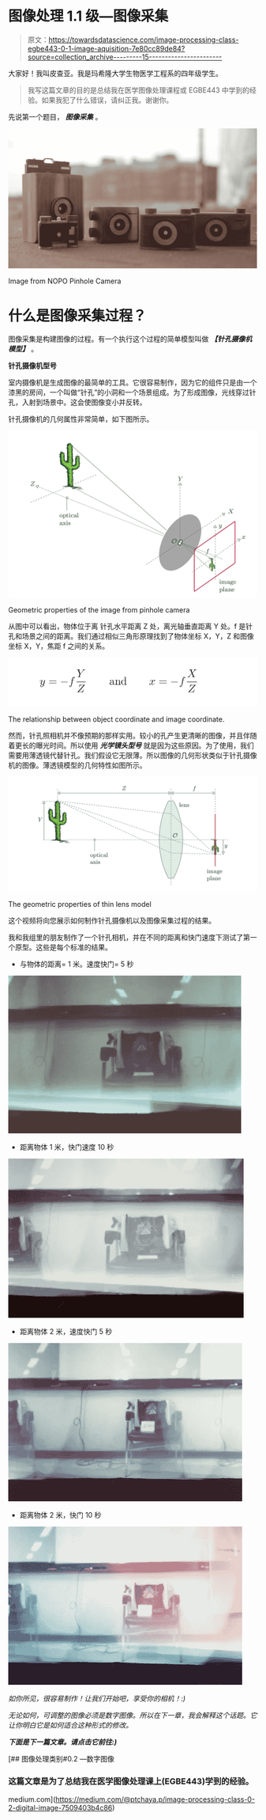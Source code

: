 # 图像处理 1.1 级—图像采集

> 原文：<https://towardsdatascience.com/image-processing-class-egbe443-0-1-image-aquisition-7e80cc89de84?source=collection_archive---------15----------------------->

大家好！我叫皮查亚。我是玛希隆大学生物医学工程系的四年级学生。

> 我写这篇文章的目的是总结我在医学图像处理课程或 EGBE443 中学到的经验。如果我犯了什么错误，请纠正我。谢谢你。

先说第一个题目， ***图像采集*** 。

![](img/43440454366199a234e9fc231a9db7d2.png)

Image from NOPO Pinhole Camera

# 什么是图像采集过程？

图像采集是构建图像的过程。有一个执行这个过程的简单模型叫做 ***【针孔摄像机模型】*** 。

**针孔摄像机型号**

室内摄像机是生成图像的最简单的工具。它很容易制作，因为它的组件只是由一个漆黑的房间，一个叫做“针孔”的小洞和一个场景组成。为了形成图像，光线穿过针孔，入射到场景中。这会使图像变小并反转。

针孔摄像机的几何属性非常简单，如下图所示。

![](img/ebe411ff2303817ad93ac14c168c845a.png)

Geometric properties of the image from pinhole camera

从图中可以看出，物体位于离
针孔水平距离 Z 处，离光轴垂直距离 Y 处。f 是针孔和场景之间的距离。我们通过相似三角形原理找到了物体坐标 X，Y，Z 和图像坐标 X，Y，焦距 f 之间的关系。

![](img/086195fd247deb71d25dc8772af7f81b.png)

The relationship between object coordinate and image coordinate.

然而，针孔照相机并不像预期的那样实用。较小的孔产生更清晰的图像，并且伴随着更长的曝光时间。所以使用 ***光学镜头型号*** 就是因为这些原因。为了使用，我们需要用薄透镜代替针孔。我们假设它无限薄。所以图像的几何形状类似于针孔摄像机的图像。薄透镜模型的几何特性如图所示。

![](img/e0bf041772da554d260738e2ad4c6eff.png)

The geometric properties of thin lens model

这个视频将向您展示如何制作针孔摄像机以及图像采集过程的结果。

我和我组里的朋友制作了一个针孔相机，并在不同的距离和快门速度下测试了第一个原型。这些是每个标准的结果。

*   与物体的距离= 1 米。速度快门= 5 秒

![](img/e531d0b53ddb172944bba1c57a8571f3.png)

*   距离物体 1 米，快门速度 10 秒

![](img/b9fec2c0c815426e36967e665d8593ed.png)

*   距离物体 2 米，速度快门 5 秒

![](img/b50ead1a0750aa44bd107c9678438c81.png)

*   距离物体 2 米，快门 10 秒

![](img/b2e158fefe7bda2580d817ca80a3f1de.png)

*如你所见，很容易制作！让我们开始吧，享受你的相机！:)*

*无论如何，可调整的图像必须是数字图像。所以在下一章，我会解释这个话题。它让你明白它是如何适合这种形式的修改。*

***下面是下一篇文章。请点击它前往:)***

[](https://medium.com/@ptchaya.p/image-processing-class-0-2-digital-image-7509403b4c86) [## 图像处理类别#0.2 —数字图像

### 这篇文章是为了总结我在医学图像处理课上(EGBE443)学到的经验。

medium.com](https://medium.com/@ptchaya.p/image-processing-class-0-2-digital-image-7509403b4c86)